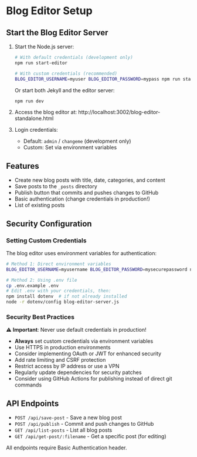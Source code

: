 # Blog Editor Setup

## Start the Blog Editor Server

1. Start the Node.js server:
   ```bash
   # With default credentials (development only)
   npm run start-editor
   
   # With custom credentials (recommended)
   BLOG_EDITOR_USERNAME=myuser BLOG_EDITOR_PASSWORD=mypass npm run start-editor
   ```
   Or start both Jekyll and the editor server:
   ```bash
   npm run dev
   ```

2. Access the blog editor at: http://localhost:3002/blog-editor-standalone.html

3. Login credentials:
   - Default: `admin` / `changeme` (development only)
   - Custom: Set via environment variables

## Features

- Create new blog posts with title, date, categories, and content
- Save posts to the `_posts` directory
- Publish button that commits and pushes changes to GitHub
- Basic authentication (change credentials in production!)
- List of existing posts

## Security Configuration

### Setting Custom Credentials

The blog editor uses environment variables for authentication:

```bash
# Method 1: Direct environment variables
BLOG_EDITOR_USERNAME=myusername BLOG_EDITOR_PASSWORD=mysecurepassword node blog-editor-server.js

# Method 2: Using .env file
cp .env.example .env
# Edit .env with your credentials, then:
npm install dotenv  # if not already installed
node -r dotenv/config blog-editor-server.js
```

### Security Best Practices

⚠️ **Important**: Never use default credentials in production!

- **Always** set custom credentials via environment variables
- Use HTTPS in production environments
- Consider implementing OAuth or JWT for enhanced security
- Add rate limiting and CSRF protection
- Restrict access by IP address or use a VPN
- Regularly update dependencies for security patches
- Consider using GitHub Actions for publishing instead of direct git commands

## API Endpoints

- `POST /api/save-post` - Save a new blog post
- `POST /api/publish` - Commit and push changes to GitHub
- `GET /api/list-posts` - List all blog posts
- `GET /api/get-post/:filename` - Get a specific post (for editing)

All endpoints require Basic Authentication header.
